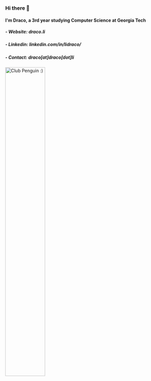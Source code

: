 ### Hi there 👋
#### I'm Draco, a 3rd year studying Computer Science at Georgia Tech
##### - Website: draco.li
##### - Linkedin: linkedin.com/in/lidraco/
##### - Contact: draco[at]draco[dot]li
<img src="https://tenor.com/view/club-penguin-ghosthy-hi-hello-wave-gif-10017453.gif"
     alt="Club Penguin :)"
     width="50%"
     height="50%"
     style="float: center; margin-right: 10px;" />
